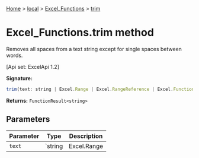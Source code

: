 [Home](./index) &gt; [local](local.md) &gt; [Excel\_Functions](local.excel_functions.md) &gt; [trim](local.excel_functions.trim.md)

# Excel\_Functions.trim method

Removes all spaces from a text string except for single spaces between words. 

 \[Api set: ExcelApi 1.2\]

**Signature:**
```javascript
trim(text: string | Excel.Range | Excel.RangeReference | Excel.FunctionResult<any>): FunctionResult<string>;
```
**Returns:** `FunctionResult<string>`

## Parameters

|  Parameter | Type | Description |
|  --- | --- | --- |
|  `text` | `string | Excel.Range | Excel.RangeReference | Excel.FunctionResult<any>` |  |

